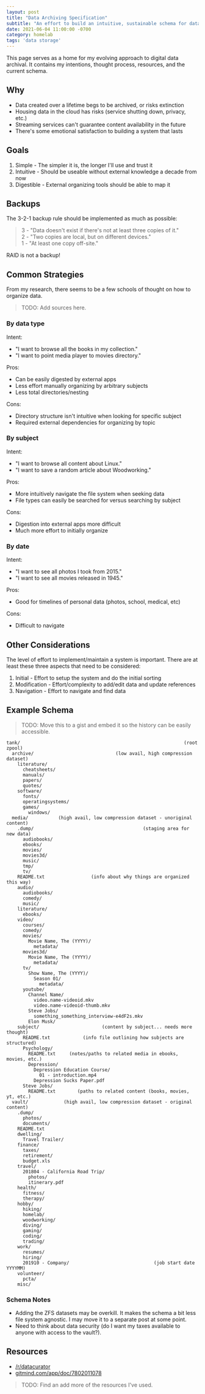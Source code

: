 ```yaml
---
layout: post
title: "Data Archiving Specification"
subtitle: "An effort to build an intuitive, sustainable schema for data archival."
date: 2021-06-04 11:00:00 -0700
category: homelab
tags: 'data storage'
---
```


This page serves as a home for my evolving approach to digital data archival.
It contains my intentions, thought process, resources, and the current schema.

## Why

* Data created over a lifetime begs to be archived, or risks extinction
* Housing data in the cloud has risks (service shutting down, privacy, etc.)
* Streaming services can't guarantee content availability in the future
* There's some emotional satisfaction to building a system that lasts


## Goals

1. Simple     - The simpler it is, the longer I'll use and trust it
2. Intuitive  - Should be useable without external knowledge a decade from now
3. Digestible - External organizing tools should be able to map it


## Backups

The 3-2-1 backup rule should be implemented as much as possible:
 
  > 3 - "Data doesn't exist if there's not at least three copies of it."  
  > 2 - "Two copies are local, but on different devices."  
  > 1 - "At least one copy off-site."
 
RAID is not a backup!


## Common Strategies

From my research, there seems to be a few schools of thought on how to
organize data.

> TODO: Add sources here.
 
### By data type
  
Intent:

  * "I want to browse all the books in my collection."
  * "I want to point media player to movies directory."

Pros:

  * Can be easily digested by external apps
  * Less effort manually organizing by arbitrary subjects
  * Less total directories/nesting

Cons:

  * Directory structure isn't intuitive when looking for specific subject
  * Required external dependencies for organizing by topic


### By subject
 
Intent: 

* "I want to browse all content about Linux."
* "I want to save a random article about Woodworking."

Pros:

* More intuitively navigate the file system when seeking data
* File types can easily be searched for versus searching by subject

Cons:

* Digestion into external apps more difficult
* Much more effort to initially organize

### By date

Intent:

* "I want to see all photos I took from 2015."
* "I want to see all movies released in 1945."

Pros:

* Good for timelines of personal data (photos, school, medical, etc)

Cons:

* Difficult to navigate


## Other Considerations

The level of effort to implement/maintain a system is important. There are 
at least these three aspects that need to be considered:

1. Initial - Effort to setup the system and do the initial sorting
2. Modification - Effort/complexity to add/edit data and update references
3. Navigation - Effort to navigate and find data


## Example Schema

> TODO: Move this to a gist and embed it so the history can be easily accessible.

    tank/                                                            (root zpool)
      archive/                              (low avail, high compression dataset)
        literature/
          cheatsheets/
          manuals/
          papers/
          quotes/        
        software/
          fonts/
          operatingsystems/
          games/
            windows/
      media/           (high avail, low compression dataset - unoriginal content)
        .dump/                                        (staging area for new data)
          audiobooks/        
          ebooks/
          movies/
          movies3d/
          music/
          tmp/
          tv/
        README.txt                 (info about why things are organized this way)
        audio/
          audiobooks/
          comedy/
          music/
        literature/
          ebooks/
        video/
          courses/
          comedy/
          movies/
            Movie Name, The (YYYY)/
              metadata/
          movies3d/
            Movie Name, The (YYYY)/
              metadata/
          tv/
            Show Name, The (YYYY)/
              Season 01/
                metadata/
          youtube/
            Channel Name/
              video.name-videoid.mkv
              video.name-videoid-thumb.mkv
            Steve Jobs/
              something_something_interview-e4dF2s.mkv
            Elon Musk/
        subject/                       (content by subject... needs more thought)
          README.txt            (info file outlining how subjects are structured)
          Psychology/
            README.txt     (notes/paths to related media in ebooks, movies, etc.)
            Depression/
              Depression Education Course/
                01 - introduction.mp4
              Depression Sucks Paper.pdf
          Steve Jobs/
            README.txt        (paths to related content (books, movies, yt, etc.)
      vault/             (high avail, low compression dataset - original content)
        .dump/
          photos/
          documents/
        README.txt
        dwelling/
          Travel Trailer/
        finance/
          taxes/
          retirement/
          budget.xls
        travel/
          201804 - California Road Trip/
            photos/
            itinerary.pdf
        health/
          fitness/
          therapy/
        hobby/
          hiking/
          homelab/
          woodworking/
          diving/
          gaming/
          coding/
          trading/
        work/
          resumes/
          hiring/
          201910 - Company/                               (job start date YYYYMM)
        volunteer/
          pcta/
        misc/
    

### Schema Notes

* Adding the ZFS datasets may be overkill. It makes the schema a bit less file 
  system agnostic. I may move it to a separate post at some point.
* Need to think about data security (do I want my taxes available to anyone with
  access to the vault?).


## Resources

* [/r/datacurator](reddit.com/r/datacurator)
* [gitmind.com/app/doc/7802011078](gitmind.com/app/doc/7802011078)

> TODO: Find an add more of the resources I've used.
